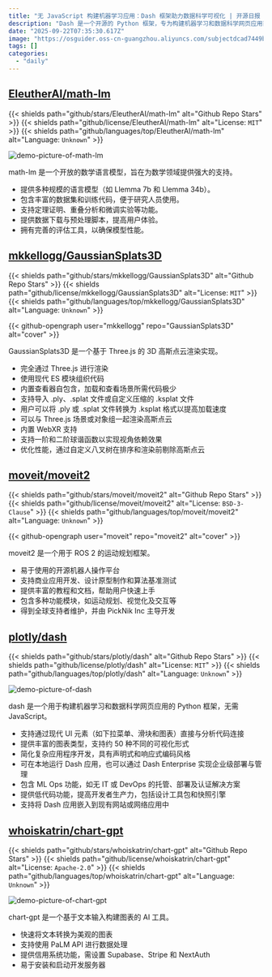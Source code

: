 ```yaml
---
title: "无 JavaScript 构建机器学习应用：Dash 框架助力数据科学可视化 | 开源日报 No.739"
description: "Dash 是一个开源的 Python 框架，专为构建机器学习和数据科学网页应用而设计，支持现代 UI 元素的直接交互，提供多达 50 种可视化图表，简化应用开发，支持本地和企业级部署，具备 ML Ops 功能和低代码开发支持，且可嵌入现有网站。"
date: "2025-09-22T07:35:30.617Z"
image: "https://osguider.oss-cn-guangzhou.aliyuncs.com/subjectdcad7449b705327748fd74a33dfea8fa.png"
tags: []
categories:
  - "daily"
---
```


## [EleutherAI/math-lm](https://github.com/EleutherAI/math-lm)

{{< shields path="github/stars/EleutherAI/math-lm" alt="Github Repo Stars" >}} {{< shields path="github/license/EleutherAI/math-lm" alt="License: `MIT`" >}} {{< shields path="github/languages/top/EleutherAI/math-lm" alt="Language: `Unknown`" >}}

![demo-picture-of-math-lm](https://static.osguider.com/subject/github/EleutherAI/math-lm/fdc4e0eee9a364a94dd9e39d2d5b5db5.jpg)

math-lm 是一个开放的数学语言模型，旨在为数学领域提供强大的支持。

- 提供多种规模的语言模型（如 Llemma 7b 和 Llemma 34b）。
- 包含丰富的数据集和训练代码，便于研究人员使用。
- 支持定理证明、重叠分析和微调实验等功能。
- 提供数据下载与预处理脚本，提高用户体验。
- 拥有完善的评估工具，以确保模型性能。
  
## [mkkellogg/GaussianSplats3D](https://github.com/mkkellogg/GaussianSplats3D)

{{< shields path="github/stars/mkkellogg/GaussianSplats3D" alt="Github Repo Stars" >}} {{< shields path="github/license/mkkellogg/GaussianSplats3D" alt="License: `MIT`" >}} {{< shields path="github/languages/top/mkkellogg/GaussianSplats3D" alt="Language: `Unknown`" >}}

{{< github-opengraph user="mkkellogg" repo="GaussianSplats3D" alt="cover" >}}

GaussianSplats3D 是一个基于 Three.js 的 3D 高斯点云渲染实现。

- 完全通过 Three.js 进行渲染
- 使用现代 ES 模块组织代码
- 内置查看器自包含，加载和查看场景所需代码极少
- 支持导入 .ply、.splat 文件或自定义压缩的 .ksplat 文件
- 用户可以将 .ply 或 .splat 文件转换为 .ksplat 格式以提高加载速度
- 可以与 Three.js 场景或对象组一起渲染高斯点云
- 内置 WebXR 支持
- 支持一阶和二阶球谐函数以实现视角依赖效果
- 优化性能，通过自定义八叉树在排序和渲染前剔除高斯点云
  
## [moveit/moveit2](https://github.com/moveit/moveit2)

{{< shields path="github/stars/moveit/moveit2" alt="Github Repo Stars" >}} {{< shields path="github/license/moveit/moveit2" alt="License: `BSD-3-Clause`" >}} {{< shields path="github/languages/top/moveit/moveit2" alt="Language: `Unknown`" >}}

{{< github-opengraph user="moveit" repo="moveit2" alt="cover" >}}

moveit2 是一个用于 ROS 2 的运动规划框架。

- 易于使用的开源机器人操作平台
- 支持商业应用开发、设计原型制作和算法基准测试
- 提供丰富的教程和文档，帮助用户快速上手
- 包含多种功能模块，如运动规划、视觉化及交互等
- 得到全球支持者维护，并由 PickNik Inc 主导开发
  
## [plotly/dash](https://github.com/plotly/dash)

{{< shields path="github/stars/plotly/dash" alt="Github Repo Stars" >}} {{< shields path="github/license/plotly/dash" alt="License: `MIT`" >}} {{< shields path="github/languages/top/plotly/dash" alt="Language: `Unknown`" >}}

![demo-picture-of-dash](https://static.osguider.com/subject/github/plotly/dash/db5e2e052fb3d15b9bd0b8a97d8168cb.gif)

dash 是一个用于构建机器学习和数据科学网页应用的 Python 框架，无需 JavaScript。

- 支持通过现代 UI 元素（如下拉菜单、滑块和图表）直接与分析代码连接
- 提供丰富的图表类型，支持约 50 种不同的可视化形式
- 简化复杂应用程序开发，具有声明式和响应式编码风格
- 可在本地运行 Dash 应用，也可以通过 Dash Enterprise 实现企业级部署与管理
- 包含 ML Ops 功能，如无 IT 或 DevOps 的托管、部署及认证解决方案
- 提供低代码功能，提高开发者生产力，包括设计工具包和快照引擎
- 支持将 Dash 应用嵌入到现有网站或网络应用中
  
## [whoiskatrin/chart-gpt](https://github.com/whoiskatrin/chart-gpt)

{{< shields path="github/stars/whoiskatrin/chart-gpt" alt="Github Repo Stars" >}} {{< shields path="github/license/whoiskatrin/chart-gpt" alt="License: `Apache-2.0`" >}} {{< shields path="github/languages/top/whoiskatrin/chart-gpt" alt="Language: `Unknown`" >}}

![demo-picture-of-chart-gpt](https://static.osguider.com/subject/github/whoiskatrin/chart-gpt/31736e0def01a47bd5e474fe4021fd65.png)

chart-gpt 是一个基于文本输入构建图表的 AI 工具。

- 快速将文本转换为美观的图表
- 支持使用 PaLM API 进行数据处理
- 提供信用系统功能，需设置 Supabase、Stripe 和 NextAuth
- 易于安装和启动开发服务器
  
